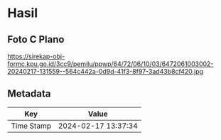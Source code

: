 # Hasil

## Foto C Plano

https://sirekap-obj-formc.kpu.go.id/3cc9/pemilu/ppwp/64/72/06/10/03/6472061003002-20240217-131559--564c442a-0d9d-41f3-8f97-3ad43b8cf420.jpg


## Metadata

| Key        | Value               |
| ---------- | ------------------- |
| Time Stamp | 2024-02-17 13:37:34 |



